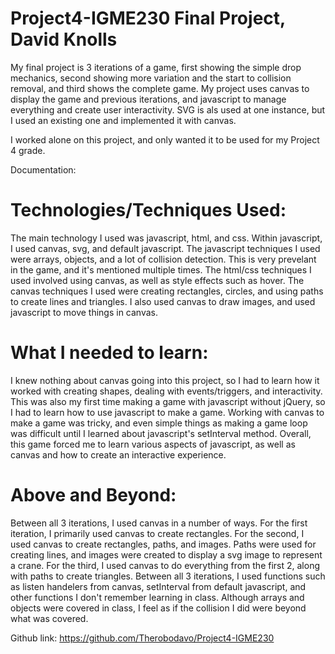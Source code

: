 # Project4-IGME230 Final Project, David Knolls

My final project is 3 iterations of a game, first showing the simple drop mechanics, second showing more variation and the start to collision removal, and third shows the complete game.
My project uses canvas to display the game and previous iterations, and javascript to manage everything and create user interactivity. SVG is als used at one instance, but I used an existing one and implemented it with canvas.

I worked alone on this project, and only wanted it to be used for my Project 4 grade.

Documentation:

# Technologies/Techniques Used:

The main technology I used was javascript, html, and css. Within javascript, I used canvas, svg, and default javascript. The javascript techniques I used were arrays, objects, and a lot of collision detection. This is very prevelant in the game, and it's mentioned multiple times. The html/css techniques I used involved using canvas, as well as style effects such as hover. The canvas techniques I used were creating rectangles, circles, and using paths to create lines and triangles. I also used canvas to draw images, and used javascript to move things in canvas.

# What I needed to learn:

I knew nothing about canvas going into this project, so I had to learn how it worked with creating shapes, dealing with events/triggers, and interactivity. This was also my first time making a game with javascript without jQuery, so I had to learn how to use javascript to make a game. Working with canvas to make a game was tricky, and even simple things as making a game loop was difficult until I learned about javascript's setInterval method. Overall, this game forced me to learn various aspects of javascript, as well as canvas and how to create an interactive experience.

# Above and Beyond:

Between all 3 iterations, I used canvas in a number of ways. For the first iteration, I primarily used canvas to create rectangles. For the second, I used canvas to create rectangles, paths, and images. Paths were used for creating lines, and images were created to display a svg image to represent a crane. For the third, I used canvas to do everything from the first 2, along with paths to create triangles.  Between all 3 iterations, I used functions such as listen handelers from canvas, setInterval from default javascript, and other functions I don't remember learning in class. Although arrays and objects were covered in class, I feel as if the collision I did were beyond what was covered.

Github link: https://github.com/Therobodavo/Project4-IGME230
